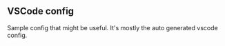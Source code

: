 ## VSCode config

Sample config that might be useful. It's mostly the auto generated vscode config.
